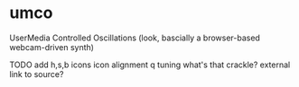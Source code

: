 # umco
UserMedia Controlled Oscillations (look, bascially a browser-based webcam-driven synth)

TODO
add h,s,b icons
icon alignment
q tuning
what's that crackle?
external link to source?
